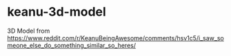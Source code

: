# keanu-3d-model
3D Model from https://www.reddit.com/r/KeanuBeingAwesome/comments/hsv1c5/i_saw_someone_else_do_something_similar_so_heres/
